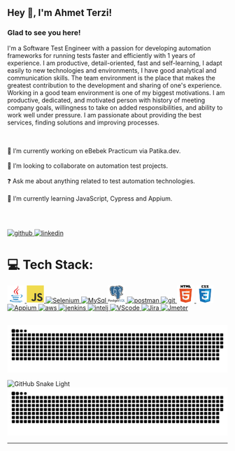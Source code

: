 
## Hey 👋, I'm Ahmet Terzi!  

### Glad to see you here!  
I'm a Software Test Engineer with a passion for developing automation frameworks for running tests faster and efficiently with 1 years of experience. I am productive, detail-oriented, fast and self-learning, I adapt easily to new technologies and environments, I have good analytical and communication skills. The team environment is the place that makes the greatest contribution to the development and sharing of one's experience. Working in a good team environment is one of my biggest motivations. I am productive, dedicated, and motivated person with history of meeting company goals, willingness to take on added responsibilities, and ability to work well under pressure. I am passionate about providing the best services, finding solutions and improving processes. <br><br><br> 


🔭 I’m currently working on eBebek Practicum via Patika.dev.<br><br>👯 I’m looking to collaborate on automation test projects.<br><br>❓ Ask me about anything related to test automation technologies.<br><br>🌱 I’m currently learning JavaScript, Cypress and Appium.

<br><br>

<a href="https://github.com/ahmetterzi" target="_blank">
<img src=https://img.shields.io/badge/github-%2324292e.svg?&style=for-the-badge&logo=github&logoColor=white alt=github style="margin-bottom: 5px;" />
</a>
<a href="https://linkedin.com/in/ahmetterzi" target="_blank">
<img src=https://img.shields.io/badge/linkedin-%231E77B5.svg?&style=for-the-badge&logo=linkedin&logoColor=white alt=linkedin style="margin-bottom: 5px;" />
</a>   

<br/>  


# 💻 Tech Stack:

<p align="left"> 

<a href="https://www.java.com" target="_blank" rel="noreferrer"> <img src="https://raw.githubusercontent.com/devicons/devicon/master/icons/java/java-original.svg" alt="java" width="40" height="40"/> </a> 
<a href="https://www.javascript.com" target="_blank" rel="noreferrer"> <img src="https://raw.githubusercontent.com/devicons/devicon/master/icons/javascript/javascript-original.svg" alt="javascript" width="40" height="40"/> </a>
<a href="https://www.selenium.com" target="_blank" rel="noreferrer"> <img src="https://camo.githubusercontent.com/4b95df4d6ca7a01afc25d27159804dc5a7d0df41d8131aaf50c9f84847dfda21/68747470733a2f2f73656c656e69756d2e6465762f696d616765732f73656c656e69756d5f6c6f676f5f7371756172655f677265656e2e706e67" alt="Selenium" width="40" height="40"/> </a>
<a href="https://www.mysql.com" target="_blank" rel="noreferrer"> <img src="https://e7.pngegg.com/pngimages/747/798/png-clipart-mysql-mysql.png" alt="MySql" width="40" height="40"/> </a>
<a href="https://www.postgresql.org" target="_blank" rel="noreferrer"> <img src="https://raw.githubusercontent.com/devicons/devicon/master/icons/postgresql/postgresql-original-wordmark.svg" alt="postgresql" width="40" height="40"/> </a> 
<a href="https://postman.com" target="_blank" rel="noreferrer"> <img src="https://www.vectorlogo.zone/logos/getpostman/getpostman-icon.svg" alt="postman" width="40" height="40"/> </a> 
<a href="https://git-scm.com/" target="_blank" rel="noreferrer"> <img src="https://www.vectorlogo.zone/logos/git-scm/git-scm-icon.svg" alt="git" width="40" height="40"/> </a> 
<a href="https://www.html5.com" target="_blank" rel="noreferrer"> <img src="https://raw.githubusercontent.com/github/explore/80688e429a7d4ef2fca1e82350fe8e3517d3494d/topics/html/html.png" alt="HTML" width="40" height="40"/> </a>
<a href="https://www.css3.com" target="_blank" rel="noreferrer"> <img src="https://raw.githubusercontent.com/github/explore/80688e429a7d4ef2fca1e82350fe8e3517d3494d/topics/css/css.png" alt="CSS" width="40" height="40"/> </a>
<a href="https://www.appium.com" target="_blank" rel="noreferrer"> <img src="https://w7.pngwing.com/pngs/372/674/png-transparent-appium-test-automation-software-testing-selenium-calabash-purple-violet-text.png" alt="Appium" width="40" height="40"/> </a>
<a href="https://aws.amazon.com" target="_blank" rel="noreferrer"> <img src="https://encrypted-tbn0.gstatic.com/images?q=tbn:ANd9GcSoDKw3FqxvEOMgO9NftJ31n-wBb7KNOe29CVD49c8r6pt28PvD4W4vtiJ6k2KbHa-KoLc&usqp=CAU" alt="aws" width="40" height="40"/> </a> 
<a href="https://www.jenkins.io" target="_blank" rel="noreferrer"> <img src="https://www.vectorlogo.zone/logos/jenkins/jenkins-icon.svg" alt="jenkins" width="40" height="40"/> </a> 
<a href="https://www.intelj.com" target="_blank" rel="noreferrer"> <img src="https://upload.wikimedia.org/wikipedia/commons/thumb/9/9c/IntelliJ_IDEA_Icon.svg/1024px-IntelliJ_IDEA_Icon.svg.png" alt="intelj" width="40" height="40"/> </a>
<a href="https://www.vscode.com" target="_blank" rel="noreferrer"> <img src="https://media.githubusercontent.com/media/microsoft/vscode-docs/main/images/logo-stable.png" alt="VScode" width="40" height="40"/> </a>
<a href="https://www.jira.com" target="_blank" rel="noreferrer"> <img src="https://designlogovector.com/wp-content/uploads/2022/02/jira-logo-svg-300x300.jpg" alt="Jira" width="40" height="40"/> </a>
<a href="https://www.jmeter.com" target="_blank" rel="noreferrer"> <img src="https://zoumana.files.wordpress.com/2017/12/apachejmeter.jpg?w=300&h=300" alt="Jmeter" width="40" height="40"/> </a>

</p>
</br>

<img src="github-snake-dark.svg" width="auto">

![GitHub Snake Light](github-snake.svg#gh-light-mode-only)
![GitHub Snake dark](github-snake-dark.svg#gh-dark-mode-only)

---
